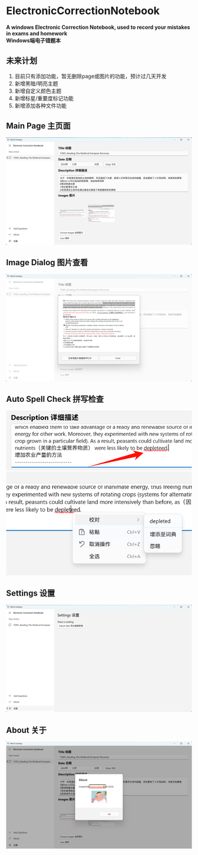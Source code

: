 # ElectronicCorrectionNotebook
**A windows Electronic Correction Notebook, used to record your mistakes in exams and homework   
Windows端电子错题本**

## 未来计划   
1. 目前只有添加功能，暂无删除page或图片的功能，预计过几天开发
2. 新增黑暗/明亮主题
3. 新增自定义颜色主题
4. 新增标星/重要度标记功能
5. 新增添加各种文件功能

## Main Page 主页面
![image](gitImage/page.png)

## Image Dialog 图片查看
![image](gitImage/imageDialog.png)

## Auto Spell Check 拼写检查
![image](gitImage/correction1.png)
![image](gitImage/correction2.png)

## Settings 设置
![image](gitImage/settings_export.png)

## About 关于
![image](gitImage/about.png)
